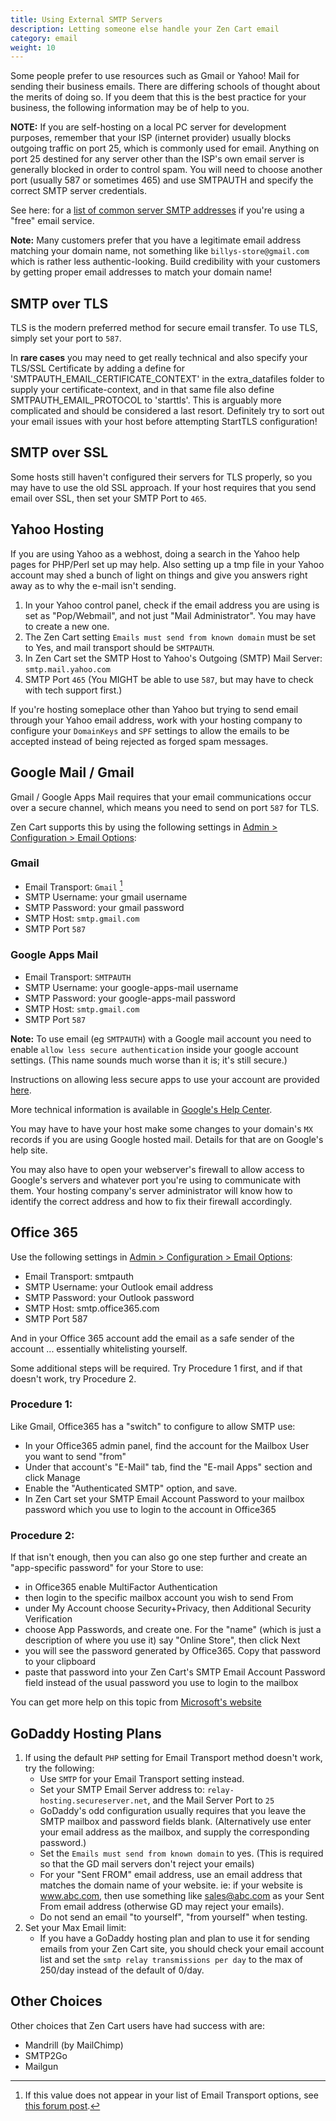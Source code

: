 ```yaml
---
title: Using External SMTP Servers 
description: Letting someone else handle your Zen Cart email
category: email
weight: 10
---
```


Some people prefer to use resources such as Gmail or Yahoo! Mail for sending their business emails. There are differing schools of thought about the merits of doing so. If you deem that this is the best practice for your business, the following information may be of help to you.

**NOTE:** If you are self-hosting on a local PC server for development purposes, remember that your ISP (internet provider) usually blocks outgoing traffic on port 25, which is commonly used for email. Anything on port 25 destined for any server other than the ISP's own email server is generally blocked in order to control spam. You will need to choose another port (usually 587 or sometimes 465) and use SMTPAUTH and specify the correct SMTP server credentials.

See here: for a [list of common server SMTP addresses](http://www.arclab.com/products/amlc/list-of-smtp-and-pop3-servers-mailserver-list.html) if you're using a "free" email service. 

**Note:** Many customers prefer that you have a legitimate email address matching your domain name, not something like `billys-store@gmail.com` which is rather less authentic-looking. Build credibility with your customers by getting proper email addresses to match your domain name!

## SMTP over TLS

TLS is the modern preferred method for secure email transfer. To use TLS, simply set your port to `587`.

In **rare cases** you may need to get really technical and also specify your TLS/SSL Certificate by adding a define for 'SMTPAUTH_EMAIL_CERTIFICATE_CONTEXT' in the extra_datafiles folder to supply your certificate-context, and in that same file also define SMTPAUTH_EMAIL_PROTOCOL to 'starttls'. This is arguably more complicated and should be considered a last resort. Definitely try to sort out your email issues with your host before attempting StartTLS configuration!

## SMTP over SSL

Some hosts still haven't configured their servers for TLS properly, so you may have to use the old SSL approach.
If your host requires that you send email over SSL, then set your SMTP Port to `465`.


## Yahoo Hosting

If you are using Yahoo as a webhost, doing a search in the Yahoo help pages for PHP/Perl set up may help. Also setting up a tmp file in your Yahoo account may shed a bunch of light on things and give you answers right away as to why the e-mail isn't sending.

1.  In your Yahoo control panel, check if the email address you are using is set as "Pop/Webmail", and not just "Mail Administrator". You may have to create a new one.
2.  The Zen Cart setting `Emails must send from known domain` must be set to Yes, and mail transport should be `SMTPAUTH`.
3.  In Zen Cart set the SMTP Host to Yahoo's Outgoing (SMTP) Mail Server: `smtp.mail.yahoo.com`
4.  SMTP Port `465` (You MIGHT be able to use `587`, but may have to check with tech support first.)

If you're hosting someplace other than Yahoo but trying to send email through your Yahoo email address, work with your hosting company to configure your `DomainKeys` and `SPF` settings to allow the emails to be accepted instead of being rejected as forged spam messages.


## Google Mail / Gmail

Gmail / Google Apps Mail requires that your email communications occur over a secure channel, which means you need to send on port `587` for TLS. 

Zen Cart supports this by using the following settings in [Admin > Configuration > Email Options](/user/admin_pages/configuration/configuration_emailoptions/):

### Gmail

*   Email Transport: `Gmail` [^1]
*   SMTP Username: your gmail username
*   SMTP Password: your gmail password
*   SMTP Host: `smtp.gmail.com`
*   SMTP Port `587`

### Google Apps Mail

*   Email Transport: `SMTPAUTH`
*   SMTP Username: your google-apps-mail username
*   SMTP Password: your google-apps-mail password
*   SMTP Host: `smtp.gmail.com`
*   SMTP Port `587`

[^1]: If this value does not appear in your list of Email Transport options, see [this forum post](https://www.zen-cart.com/showthread.php?223581-Done-v1-5-6-EMAIL_TRANSPORT-settings-created-by-install-upgrade-missing-Gmail&p=1372383#post1372383). 

**Note:** To use email (eg `SMTPAUTH`) with a Google mail account you need to enable `allow less secure authentication` inside your google account settings. (This name sounds much worse than it is; it's still secure.) 

Instructions on allowing less secure apps to use your account are provided [here](https://support.google.com/accounts/answer/6010255?hl=en). 

More technical information is available in [Google's Help Center](http://mail.google.com/support/bin/answer.py?answer=13287).

You may have to have your host make some changes to your domain's `MX` records if you are using Google hosted mail. Details for that are on Google's help site.

You may also have to open your webserver's firewall to allow access to Google's servers and whatever port you're using to communicate with them. Your hosting company's server administrator will know how to identify the correct address and how to fix their firewall accordingly.

## Office 365 

Use the following settings in [Admin > Configuration > Email Options](/user/admin_pages/configuration/configuration_emailoptions/):

*   Email Transport: smtpauth 
*   SMTP Username: your Outlook email address 
*   SMTP Password: your Outlook password
*   SMTP Host: smtp.office365.com 
*   SMTP Port 587

And in your Office 365 account add the email as a safe sender of the account ... essentially whitelisting yourself.

Some additional steps will be required.  Try Procedure 1 first, and if that doesn't work, try Procedure 2. 

### Procedure 1: 
Like Gmail, Office365 has a "switch" to configure to allow SMTP use:
- In your Office365 admin panel, find the account for the Mailbox User you want to send "from"
- Under that account's "E-Mail" tab, find the "E-mail Apps" section and click Manage
- Enable the "Authenticated SMTP" option, and save.
- In Zen Cart set your SMTP Email Account Password to your mailbox password which you use to login to the account in Office365

### Procedure 2: 
If that isn't enough, then you can also go one step further and create an "app-specific password" for your Store to use:
- in Office365 enable MultiFactor Authentication
- then login to the specific mailbox account you wish to send From
- under My Account choose Security+Privacy, then Additional Security Verification
- choose App Passwords, and create one. For the "name" (which is just a description of where you use it) say "Online Store", then click Next
- you will see the password generated by Office365. Copy that password to your clipboard
- paste that password into your Zen Cart's SMTP Email Account Password field instead of the usual password you use to login to the mailbox

You can get more help on this topic from [Microsoft's website](https://support.microsoft.com/en-us/account-billing/using-app-passwords-with-apps-that-don-t-support-two-step-verification-5896ed9b-4263-e681-128a-a6f2979a7944)

## GoDaddy Hosting Plans

1.  If using the default `PHP` setting for Email Transport method doesn't work, try the following:
    *   Use `SMTP` for your Email Transport setting instead.
    *   Set your SMTP Email Server address to: `relay-hosting.secureserver.net`, and the Mail Server Port to `25`
    *   GoDaddy's odd configuration usually requires that you leave the SMTP mailbox and password fields blank. (Alternatively use enter your email address as the mailbox, and supply the corresponding password.)
    *   Set the `Emails must send from known domain` to yes. (This is required so that the GD mail servers don't reject your emails)
    *   For your "Sent FROM" email address, use an email address that matches the domain name of your website. ie: if your website is www.abc.com, then use something like sales@abc.com as your Sent From email address (otherwise GD may reject your emails).
    *   Do not send an email "to yourself", "from yourself" when testing.
2.  Set your Max Email limit:
    *   If you have a GoDaddy hosting plan and plan to use it for sending emails from your Zen Cart site, you should check your email account list and set the `smtp relay transmissions per day` to the max of 250/day instead of the default of 0/day.

## Other Choices 

Other choices that Zen Cart users have had success with are: 

- Mandrill (by MailChimp)
- SMTP2Go
- Mailgun 

